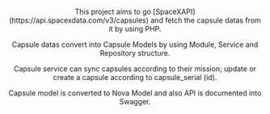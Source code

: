 <p align="center">This project aims to go [SpaceXAPI](https://api.spacexdata.com/v3/capsules) and fetch the capsule datas from it by using PHP.</p>
<p align="center">Capsule datas convert into Capsule Models by using Module, Service and Repository structure.</p>
<p align="center">Capsule service can sync capsules according to their mission; update or create a capsule according to capsule_serial (id).</p>
<p align="center">Capsule model is converted to Nova Model and also API is documented into Swagger.</p>

